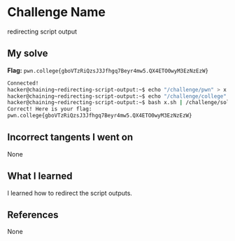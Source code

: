 # Challenge Name
redirecting script output

## My solve
**Flag:** `pwn.college{gboVTzRiQzsJ3Jfhgq7Beyr4mw5.QX4ETO0wyM3EzNzEzW}`

```bash
Connected!
hacker@chaining~redirecting-script-output:~$ echo "/challenge/pwn" > x.sh
hacker@chaining~redirecting-script-output:~$ echo "/challenge/college" >> x.sh
hacker@chaining~redirecting-script-output:~$ bash x.sh | /challenge/solve
Correct! Here is your flag:
pwn.college{gboVTzRiQzsJ3Jfhgq7Beyr4mw5.QX4ETO0wyM3EzNzEzW}
```
## Incorrect tangents I went on
None

## What I learned
I learned how to redirect the script outputs.

## References 
None
